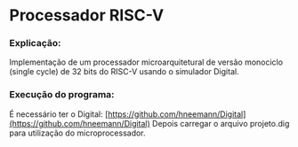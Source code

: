 #  Processador RISC-V
### Explicação:
Implementação de um processador microarquitetural de versão monociclo (single cycle) de 32 bits do RISC-V usando o simulador Digital.

### Execução do programa:
É necessário ter o Digital: [https://github.com/hneemann/Digital](https://github.com/hneemann/Digital)
Depois carregar o arquivo projeto.dig para utilização do microprocessador.
